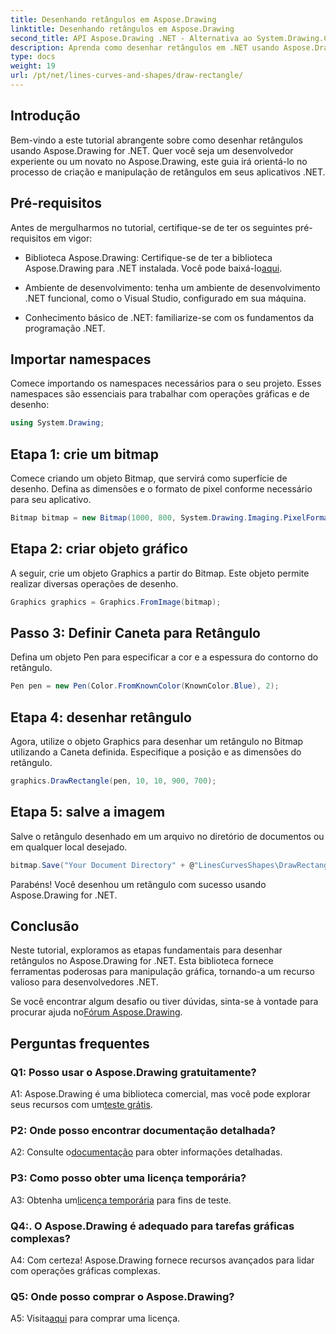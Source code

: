 ```yaml
---
title: Desenhando retângulos em Aspose.Drawing
linktitle: Desenhando retângulos em Aspose.Drawing
second_title: API Aspose.Drawing .NET - Alternativa ao System.Drawing.Common
description: Aprenda como desenhar retângulos em .NET usando Aspose.Drawing. Guia passo a passo com exemplos de código.
type: docs
weight: 19
url: /pt/net/lines-curves-and-shapes/draw-rectangle/
---
```

## Introdução

Bem-vindo a este tutorial abrangente sobre como desenhar retângulos usando Aspose.Drawing for .NET. Quer você seja um desenvolvedor experiente ou um novato no Aspose.Drawing, este guia irá orientá-lo no processo de criação e manipulação de retângulos em seus aplicativos .NET.

## Pré-requisitos

Antes de mergulharmos no tutorial, certifique-se de ter os seguintes pré-requisitos em vigor:

- Biblioteca Aspose.Drawing: Certifique-se de ter a biblioteca Aspose.Drawing para .NET instalada. Você pode baixá-lo[aqui](https://releases.aspose.com/drawing/net/).

- Ambiente de desenvolvimento: tenha um ambiente de desenvolvimento .NET funcional, como o Visual Studio, configurado em sua máquina.

- Conhecimento básico de .NET: familiarize-se com os fundamentos da programação .NET.

## Importar namespaces

Comece importando os namespaces necessários para o seu projeto. Esses namespaces são essenciais para trabalhar com operações gráficas e de desenho:

```csharp
using System.Drawing;
```

## Etapa 1: crie um bitmap

Comece criando um objeto Bitmap, que servirá como superfície de desenho. Defina as dimensões e o formato de pixel conforme necessário para seu aplicativo.

```csharp
Bitmap bitmap = new Bitmap(1000, 800, System.Drawing.Imaging.PixelFormat.Format32bppPArgb);
```

## Etapa 2: criar objeto gráfico

A seguir, crie um objeto Graphics a partir do Bitmap. Este objeto permite realizar diversas operações de desenho.

```csharp
Graphics graphics = Graphics.FromImage(bitmap);
```

## Passo 3: Definir Caneta para Retângulo

Defina um objeto Pen para especificar a cor e a espessura do contorno do retângulo.

```csharp
Pen pen = new Pen(Color.FromKnownColor(KnownColor.Blue), 2);
```

## Etapa 4: desenhar retângulo

Agora, utilize o objeto Graphics para desenhar um retângulo no Bitmap utilizando a Caneta definida. Especifique a posição e as dimensões do retângulo.

```csharp
graphics.DrawRectangle(pen, 10, 10, 900, 700);
```

## Etapa 5: salve a imagem

Salve o retângulo desenhado em um arquivo no diretório de documentos ou em qualquer local desejado.

```csharp
bitmap.Save("Your Document Directory" + @"LinesCurvesShapes\DrawRectangle_out.png");
```

Parabéns! Você desenhou um retângulo com sucesso usando Aspose.Drawing for .NET.

## Conclusão

Neste tutorial, exploramos as etapas fundamentais para desenhar retângulos no Aspose.Drawing for .NET. Esta biblioteca fornece ferramentas poderosas para manipulação gráfica, tornando-a um recurso valioso para desenvolvedores .NET.

 Se você encontrar algum desafio ou tiver dúvidas, sinta-se à vontade para procurar ajuda no[Fórum Aspose.Drawing](https://forum.aspose.com/c/diagram/17).

## Perguntas frequentes

### Q1: Posso usar o Aspose.Drawing gratuitamente?

 A1: Aspose.Drawing é uma biblioteca comercial, mas você pode explorar seus recursos com um[teste grátis](https://releases.aspose.com/).

### P2: Onde posso encontrar documentação detalhada?

 A2: Consulte o[documentação](https://reference.aspose.com/drawing/net/) para obter informações detalhadas.

### P3: Como posso obter uma licença temporária?

 A3: Obtenha um[licença temporária](https://purchase.aspose.com/temporary-license/) para fins de teste.

### Q4:. O Aspose.Drawing é adequado para tarefas gráficas complexas?

A4: Com certeza! Aspose.Drawing fornece recursos avançados para lidar com operações gráficas complexas.

### Q5: Onde posso comprar o Aspose.Drawing?

 A5: Visita[aqui](https://purchase.aspose.com/buy) para comprar uma licença.